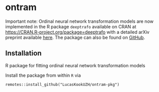 ontram
======

Important note: Ordinal neural network transformation models are now implemented
in the R package `deeptrafo` available on CRAN at
https://CRAN.R-project.org/package=deeptrafo with a detailed arXiv preprint
available [here](https://doi.org/10.48550/arXiv.2211.13665). The package can
also be found on
[GitHub](https://github.com/neural-structured-additive-learning/deeptrafo).

## Installation

R package for fitting ordinal neural network transformation models

Install the package from within `R` via

```
remotes::install_github("LucasKookUZH/ontram-pkg")
```
